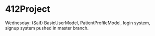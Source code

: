 # 412Project

Wednesday: (Saif) BasicUserModel, PatientProfileModel, login system, signup system pushed in master branch.